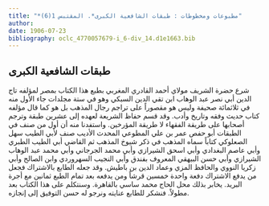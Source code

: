 ```yaml
---
title: "*مطبوعات ومخطوطات : طبقات الشافعية الكبرى*. المقتبس 1(6)"
author: 
date: 1906-07-23
bibliography: oclc_4770057679-i_6-div_14.d1e1663.bib
---
```




##  طبقات الشافعية الكبرى 


 شرع حضرة الشريف مولاي  أحمد القادري المغربي  بطبع هذا الكتاب بمصر لمؤلفه  تاج الدين أبي نصر عبد الوهاب ابن تقي الدين السبكي  وهو في  ستة مجلدات  جاء  الأول منه  في  ثلاثمائة  صحيفة  وليس هو مقصوراً على تراجم رجال المذهب بل هو كما قال مؤلفه كتاب حديث وفقه وتاريخ وأدب. وقد قسم حفاظ الشريعة لعهده إلى  عشرين  طبقة وترجم أصحابها على طريقة الفقهاء لا طريقة المؤرخين. واستفدنا منه أن أول من صنف في الطبقات أبو حفص عمر بن علي المطوعي المحدث الأديب صنف لأبي الطيب سهل الصعلوكي كتاباً سماه المذهب في ذكر شيوخ المذهب ثم القاضي أبي الطيب الطبري وأبي عاصم البغدادي وأبي اسحق الشيرازي وأبي محمد الجرجاني وأبي محمد عبد الوهاب الشيرازي وأبي حسن البيهقي المعروف بفندق وأبي النجيب السهروردي وابن الصالح وأبي زكريا النووي والحافظ المزي وعماد الدين بن باطيش. وقد جعله الطابع بالاشتراك فجعل من يدفع الاشتراك دفعة واحدة  خمسين  قرشاً ومن يدفعه بعد تمام الطبع  ثمانين  مع أجرة البريد. يخابر بذلك محل الحاج محمد ساسي بالقاهرة. وسنتكلم على هذا الكتاب بعد مطولاً. فنشكر للطابع عنايته ونرجو له حسن التوفيق إلى إنجازه.  

